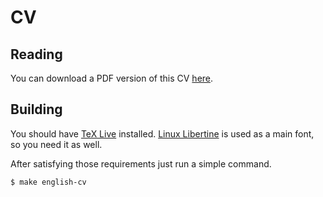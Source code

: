 # CV

## Reading

You can download a PDF version of this CV [here](http://ming13.ru/docs/en/cv.pdf).

## Building

You should have [TeX Live](http://www.tug.org/texlive/) installed.
[Linux Libertine](http://www.linuxlibertine.org/) is used as a main font, so you need it as well.

After satisfying those requirements just run a simple command.

```console
$ make english-cv
```
